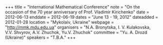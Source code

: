 +++
title = "International Mathematical Conference"
note = "On the occasion of the 70 year anniversary of Prof. Vladimir Kirichenko"
date = 2012-06-13
enddate = 2012-06-19
dates = "June 13 - 19, 2012"
dateadded = 2012-01-28
location = "Mykolaiv, Ukraine"
webpage = "http://mmk.mdu.edu.ua"
organisers = "N.A. Bronytska, I. V. Kulakovska, V.V. Shvyrov, A.V. Zhuchok, Yu.V. Zhuchok"
committee = "Yu. A. Drozd (Ukraine)"
speakers = "T.B.A."
+++

